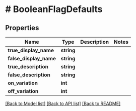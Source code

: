 # # BooleanFlagDefaults

## Properties

Name | Type | Description | Notes
------------ | ------------- | ------------- | -------------
**true_display_name** | **string** |  |
**false_display_name** | **string** |  |
**true_description** | **string** |  |
**false_description** | **string** |  |
**on_variation** | **int** |  |
**off_variation** | **int** |  |

[[Back to Model list]](../../README.md#models) [[Back to API list]](../../README.md#endpoints) [[Back to README]](../../README.md)
